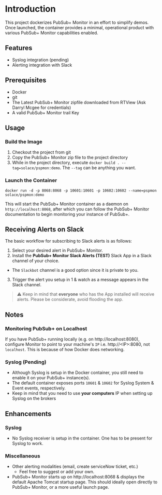 # Introduction
This project dockerizes PubSub+ Monitor in an effort to simplify demos. Once launched, the container provides a minimal, operational product with various PubSub+ Monitor capabilities enabled.

## Features
+ Syslog integration (pending)
+ Alerting integration with Slack
 
## Prerequisites
+ Docker
+ git
+ The Latest PubSub+ Monitor zipfile downloaded from RTView (Ask Darryl Mcgee for credentials)
+ A valid PubSub+ Monitor trail Key

## Usage

### Build the Image

1. Checkout the project from git
2. Copy the PubSub+ Monitor zip file to the project directory
3. While in the project directory, execute `docker build . --tag=solace/pspmon:demo`. The `--tag` can be anything you want.

### Launch the Container
```
docker run -d -p 8068:8068 -p 10601:10601 -p 10602:10602 --name=pspmon solace/pspmon:demo
```
This will start the PubSub+ Monitor container as a daemon on `http://localhost:8068`, after which you can
follow the PubSub+ Monitor documentation to begin monitoring your instance of PubSub+.

## Receiving Alerts on Slack
The basic workflow for subscribing to Slack alerts is as follows:
1. Select your desired alert in PubSub+ Monitor.
2. Install the **PubSub+ Monitor Slack Alerts (TEST)** Slack App in a Slack channel of your choice.
  * The `Slackbot` channel is a good option since it is private to you.
3. Trigger the alert you setup in 1 & watch as a message appears in the Slack channel.

> :warning: Keep in mind that **everyone** who has the App installed will receive alerts. Please be considerate, avoid flooding the app.

## Notes
### Monitoring PubSub+ on Localhost
If you have PubSub+ running locally (e.g. on http://localhost:8080), configure Monitor to 
point to your machine's `IP` i.e. http://&lt;IP&gt;:8080, not `localhost`. This is because of how Docker does networking.

### Syslog (Pending)
+ Although Syslog is setup in the Docker container, you still need to enable it on your PubSub+ instance(s).
+ The default container exposes ports `10601` & `10602` for Syslog System & Event events, respectively.
+ Keep in mind that you need to use **your computers** IP when setting up Syslog on the brokers

## Enhancements
### Syslog
+ No Syslog receiver is setup in the container. One has to be present for Syslog to work.

### Miscellaneous
+ Other alerting modalities (email, create serviceNow ticket, etc.)
  + Feel free to suggest or add your own.
+ PubSub+ Monitor starts up on http://localhost:8068 & displays the default Apache Tomcat startup page. This should ideally open directly to PubSub+ Monitor, or a more useful launch page.